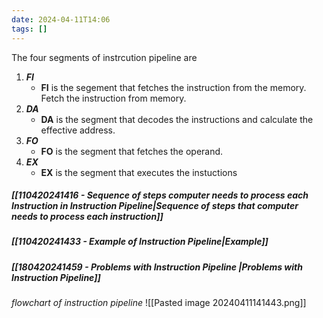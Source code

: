 ```yaml
---
date: 2024-04-11T14:06
tags: []
---
```

The four segments of instrcution pipeline are
1. ***FI*** 
	- **FI** is the segement that fetches the instruction from the memory. Fetch the instruction from memory.
2. ***DA***
	- **DA** is the segment that decodes the instructions and calculate the effective address.
3. ***FO***
	- **FO** is the segment that fetches the operand.
4. ***EX***
	- **EX** is the segment that executes the instuctions
##### [[110420241416 - Sequence of steps computer needs to process each Instruction in Instruction Pipeline|Sequence of steps that computer needs to process each instruction]]
##### [[110420241433 - Example of Instruction Pipeline|Example]]
##### [[180420241459 - Problems with Instruction Pipeline |Problems with Instruction Pipeline]]

*flowchart of instruction pipeline*
![[Pasted image 20240411141443.png]]

